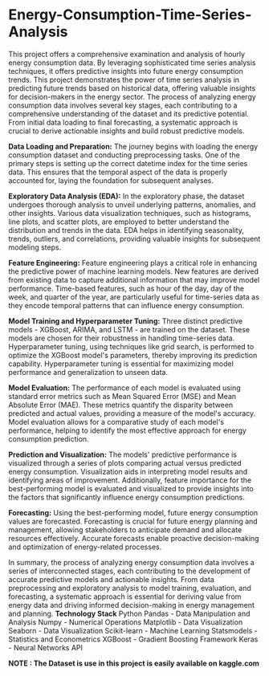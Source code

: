 # Energy-Consumption-Time-Series-Analysis
This project offers a comprehensive examination and analysis of hourly energy consumption data. By leveraging sophisticated time series analysis techniques, it offers predictive insights into future energy consumption trends.
This project demonstrates the power of time series analysis in predicting future trends based on historical data, offering valuable insights for decision-makers in the energy sector.
The process of analyzing energy consumption data involves several key stages, each contributing to a comprehensive understanding of the dataset and its predictive potential. From initial data loading to final forecasting, a systematic approach is crucial to derive actionable insights and build robust predictive models.

**Data Loading and Preparation:**
The journey begins with loading the energy consumption dataset and conducting preprocessing tasks. One of the primary steps is setting up the correct datetime index for the time series data. This ensures that the temporal aspect of the data is properly accounted for, laying the foundation for subsequent analyses.

**Exploratory Data Analysis (EDA):**
In the exploratory phase, the dataset undergoes thorough analysis to unveil underlying patterns, anomalies, and other insights. Various data visualization techniques, such as histograms, line plots, and scatter plots, are employed to better understand the distribution and trends in the data. EDA helps in identifying seasonality, trends, outliers, and correlations, providing valuable insights for subsequent modeling steps.

**Feature Engineering:**
Feature engineering plays a critical role in enhancing the predictive power of machine learning models. New features are derived from existing data to capture additional information that may improve model performance. Time-based features, such as hour of the day, day of the week, and quarter of the year, are particularly useful for time-series data as they encode temporal patterns that can influence energy consumption.

**Model Training and Hyperparameter Tuning:**
Three distinct predictive models - XGBoost, ARIMA, and LSTM - are trained on the dataset. These models are chosen for their robustness in handling time-series data. Hyperparameter tuning, using techniques like grid search, is performed to optimize the XGBoost model's parameters, thereby improving its prediction capability. Hyperparameter tuning is essential for maximizing model performance and generalization to unseen data.

**Model Evaluation:**
The performance of each model is evaluated using standard error metrics such as Mean Squared Error (MSE) and Mean Absolute Error (MAE). These metrics quantify the disparity between predicted and actual values, providing a measure of the model's accuracy. Model evaluation allows for a comparative study of each model's performance, helping to identify the most effective approach for energy consumption prediction.

**Prediction and Visualization:**
The models' predictive performance is visualized through a series of plots comparing actual versus predicted energy consumption. Visualization aids in interpreting model results and identifying areas of improvement. Additionally, feature importance for the best-performing model is evaluated and visualized to provide insights into the factors that significantly influence energy consumption predictions.

**Forecasting:**
Using the best-performing model, future energy consumption values are forecasted. Forecasting is crucial for future energy planning and management, allowing stakeholders to anticipate demand and allocate resources effectively. Accurate forecasts enable proactive decision-making and optimization of energy-related processes.

In summary, the process of analyzing energy consumption data involves a series of interconnected stages, each contributing to the development of accurate predictive models and actionable insights. From data preprocessing and exploratory analysis to model training, evaluation, and forecasting, a systematic approach is essential for deriving value from energy data and driving informed decision-making in energy management and planning.
**Technology Stack**
Python Pandas - Data Manipulation and Analysis
Numpy - Numerical Operations
Matplotlib - Data Visualization
Seaborn - Data Visualization
Scikit-learn - Machine Learning
Statsmodels - Statistics and Econometrics
XGBoost - Gradient Boosting Framework
Keras - Neural Networks API


 **NOTE : The Dataset is use in this project is easily available on kaggle.com**

